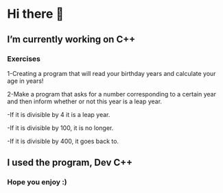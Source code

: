 # Hi there 👋

## I’m currently working on C++

### Exercises

1-Creating a program that will read your birthday years and calculate your age in years!

2-Make a program that asks for a number corresponding to a certain year and then inform whether or not this year is a leap year.

-If it is divisible by 4 it is a leap year.

-If it is divisible by 100, it is no longer.

-If it is divisible by 400, it goes back to.

## I used the program, Dev C++

### Hope you enjoy :)
